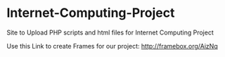 # Internet-Computing-Project
Site to Upload PHP scripts and html files for Internet Computing Project

Use this Link to create Frames for our project:
http://framebox.org/AizNq
